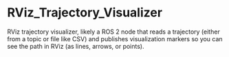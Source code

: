 # RViz_Trajectory_Visualizer
RViz trajectory visualizer, likely a ROS 2 node that reads a trajectory (either from a topic or file like CSV) and publishes visualization markers so you can see the path in RViz (as lines, arrows, or points).
